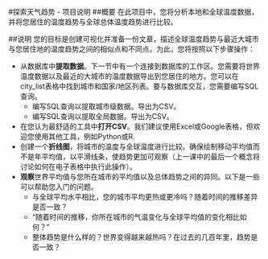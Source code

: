 #探索天气趋势 - 项目说明
##概要
在此项目中，您将分析本地和全球温度数据，并将您居住的温度趋势与全球总体温度趋势进行比较。

##说明
您的目标是创建可视化并准备一份文章，描述全球温度趋势与最近大城市与您居住地的温度趋势之间的相似点和不同点。为此，您将按照以下步骤操作：

- 从数据库中**提取数据**。下一节中有一个连接到数据库的工作区。您需要将世界温度数据以及最近的大城市的温度数据导出到您居住的地方。您可以在city_list表格中找到城市和国家/地区列表。要与数据库交互，您需要编写SQL查询。
    - 编写SQL查询以提取城市级数据。导出为CSV。
    - 编写SQL查询以提取全局数据。导出为CSV。
- 在您认为最舒适的工具中**打开CSV**。我们建议使用Excel或Google表格，但欢迎您使用其他工具，例如Python或R.
- 创建一个**折线图**，将城市的温度与全球温度进行比较。确保绘制移动平均值而不是年平均值，以平滑线条，使趋势更加可观察（上一课中的最后一个概念将讨论如何在电子表格中执行此操作）。
- **观察**世界平均值与您所在城市的平均值以及总体趋势之间的异同。以下是一些可以帮助您入门的问题。
  - 与全球平均水平相比，您的城市平均更热或更冷吗？随着时间的推移差异是否一致？
  - “随着时间的推移，你所在城市的气温变化与全球平均值的变化相比如何？”
  - 整体趋势是什么样的？世界变得越来越热吗？在过去的几百年里，趋势是否一致？
